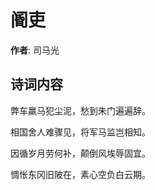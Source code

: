 # 阍吏

**作者**: 司马光

## 诗词内容

弊车羸马犯尘泥，愁到朱门遍遍辞。

相国舍人难骤见，将军马监岂相知。

因循岁月劳何补，颠倒风埃辱固宜。

惆怅东冈旧陂在，素心空负白云期。

